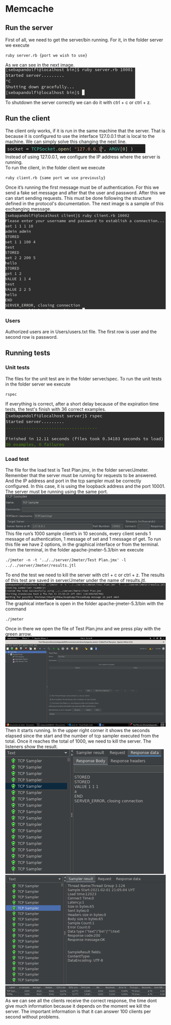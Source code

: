 # Memcache
## Run the server
First of all, we need to get the server/bin running. For it, in the folder server we execute

`ruby server.rb {port we wish to use}`

As we can see in the next image.  
![alt text](images/server.png)  
To shutdown the server correctly we can do it with ctrl + c or ctrl + z.

## Run the client
The client only works, if it is run in the same machine that the server. That is because it is
configured to use the interface 127.0.0.1 that is local to the machine. We can simply solve
this changing the next line.
![alt text](images/tcpsocket.png)  
Instead of using 127.0.0.1, we configure the IP address where the server is running.  
To run the client, in the folder client we execute 

`ruby client.rb {same port we use previously}`  

Once it’s running the first message must be of authentication. For this we send a fake set
message and after that the user and password.
After this we can start sending requests. This must be done following the structure defined
in the protocol's documentation.
The next image is a sample of this exchanging message.
![alt text](images/communication.png)

### Users
Authorized users are in Users/users.txt file. The first row is user and the second row is password.

## Running tests

### Unit tests
The files for the unit test are in the folder server/spec. To run the unit tests in the folder server we execute

`rspec`  

If everything is correct, after a short delay because of the expiration time tests, the test's finish with 36 correct examples.  
![alt text](images/rspec.png) 

### Load test
The file for the load test is Test Plan.jmx, in the folder server/Jmeter. Remember that
the server must be running for requests to be answered. And the IP address and port in the
tcp sampler must be correctly configured. In this case, it is using the loopback address and
the port 10001. The server must be running using the same port.  
![alt text](images/tcpsampler.png) 
This file run’s 1000 sample client’s in 10 seconds, every client sends 1 message of
authentication, 1 message of set and 1 message of get.
To run this file we have 2 options, in the graphical interface or from the terminal.
From the terminal, in the folder apache-jmeter-5.3/bin we execute  

`./jmeter -n -t '../../server/Jmeter/Test Plan.jmx' -l ../../server/Jmeter/results.jtl`  

To end the test we need to kill the server with ctrl + c or ctrl + z. The results of this test are
saved in server/Jmeter under the name of results.jtl.  
![alt text](images/jmeterCli.png) 
The graphical interface is open in the folder apache-jmeter-5.3/bin with the command  

`./jmeter`

Once in there we open the file of Test Plan.jmx and we press play with the green arrow.
![alt text](images/jmeterGui.png) 
Then it starts running. In the upper right corner it shows the seconds elapsed since the start
and the number of tcp sampler executed from the total. Once it reaches the total of 1000, we
need to kill the server.
The listeners show the result.  
![alt text](images/listener1.png) 
![alt text](images/listener2.png) 
![alt text](images/listener3.png) 
![alt text](images/listener4.png) 
As we can see all the clients receive the correct response, the time dont give much
information because it depends on the moment we kill the server.
The important information is that it can answer 100 clients per second without problems.








